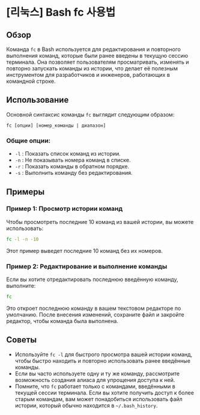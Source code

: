 # [리눅스] Bash fc 사용법

## Обзор
Команда `fc` в Bash используется для редактирования и повторного выполнения команд, которые были ранее введены в текущую сессию терминала. Она позволяет пользователям просматривать, изменять и повторно запускать команды из истории, что делает её полезным инструментом для разработчиков и инженеров, работающих в командной строке.

## Использование
Основной синтаксис команды `fc` выглядит следующим образом:

```
fc [опции] [номер_команды | диапазон]
```

### Общие опции:
- `-l` : Показать список команд из истории.
- `-n` : Не показывать номера команд в списке.
- `-r` : Показать команды в обратном порядке.
- `-s` : Выполнить команду без редактирования.

## Примеры
### Пример 1: Просмотр истории команд
Чтобы просмотреть последние 10 команд из вашей истории, вы можете использовать:

```bash
fc -l -n -10
```

Этот пример выведет последние 10 команд без их номеров.

### Пример 2: Редактирование и выполнение команды
Если вы хотите отредактировать последнюю введённую команду, выполните:

```bash
fc
```

Это откроет последнюю команду в вашем текстовом редакторе по умолчанию. После внесения изменений, сохраните файл и закройте редактор, чтобы команда была выполнена.

## Советы
- Используйте `fc -l` для быстрого просмотра вашей истории команд, чтобы быстро находить и повторно использовать ранее введённые команды.
- Если вы часто используете одну и ту же команду, рассмотрите возможность создания алиаса для упрощения доступа к ней.
- Помните, что `fc` работает только с командами, введёнными в текущей сессии терминала. Если вы хотите получить доступ к более старым командам, вам может понадобиться использовать файл истории, который обычно находится в `~/.bash_history`.